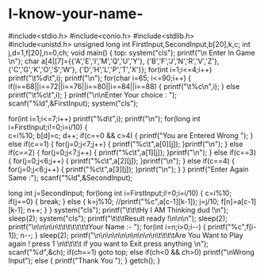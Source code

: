 # I-know-your-name-
#include<stdio.h>
#include<conio.h>
#include<stdlib.h>
#include<unistd.h>
unsigned long int FirstInput,SecondInput,b[20],k,c;
int j,d=1,f[20],n=0,ch;
void main()
{
	top:
	system("cls");
	printf("\n Enter In Game \n");
char a[4][7]={{'A','E','I','M','Q','U','Y'},
			{'B','F','J','N','R','V','Z'},
			{'C','G','K','O','S','W'},
			{'D','H','L','P','T','X'}};
	for(int i=1;i<=4;i++)
		printf("\t%d\t",i);
		printf("\n");
	for(char i=65; i<=90;i++)
	{
		if(i==68||i==72||i==76||i==80||i==84||i==88)
		{
			printf("\t%c\n",i);
		}
		else
			printf("\t%c\t",i);
	}
	printf("\n\nEnter Your choice : ");
	scanf("%ld",&FirstInput);
	system("cls");

for(int i=1;i<=7;i++)
			printf("%d\t",i);
		printf("\n");
	for(long int i=FirstInput;i!=0;i=i/10)
	{	
		c=i%10;
		b[d]=c;
		d++;
		if(c==0 && c>4)
		{
			printf("You are Entered Wrong ");
		}
		else if(c==1)
		{
			for(j=0;j<7;j++)
			{
				printf("%c\t",a[0][j]);
			}printf("\n");
		}
		else if(c==2)
		{
			for(j=0;j<7;j++)
			{
				printf("%c\t",a[1][j]);
			}printf("\n");
		}
		else if(c==3)
		{
			for(j=0;j<6;j++)
			{
				printf("%c\t",a[2][j]);
			}printf("\n");
		}
		else if(c==4)
		{
			for(j=0;j<6;j++)
			{
				printf("%c\t",a[3][j]);
			}printf("\n");
		}
	}
	printf("Enter Again Same  :");
	scanf("%ld",&SecondInput);
	
long int j=SecondInput;
	for(long int i=FirstInput;i!=0;i=i/10)
	{
		c=i%10;
	if(j==0)
	{
		break;
	}
	else
	{
	k=j%10;
		//printf("%c",a[c-1][k-1]);
		j=j/10;
		f[n]=a[c-1][k-1];
		n++;
	}
	}
	system("cls");
	printf("\t\t\tHy I AM Thinking dud !\n");
	sleep(2);
	system("cls");
	printf("\t\t\tResult ready !\n\n\n");
	sleep(2);
	printf("\n\n\n\n\t\t\t\t\t\t\tYour Name :- ");
	for(int i=n;i>0;i--)
	{
		printf("%c",f[i-1]);
		n--;
	}
	sleep(2);
	printf("\n\n\n\n\n\n\n\n\n\n\t\t\t\tAre You Want to Play again !  press 1 \n\t\t\t\t if you want to Exit press anything \n");
	scanf("%d",&ch);
	if(ch==1)
		goto top;
else if(ch<0 && ch>0)
	printf("\nWrong Input");
else 
	{
		printf("Thank You ");
	}
	getch();
}

